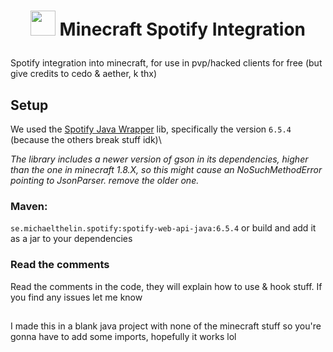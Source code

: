 # <p align="center"><img src="https://aetherclient.com/images/gato.png" width="40"> Minecraft Spotify Integration</p>

Spotify integration into minecraft, for use in pvp/hacked clients for free
(but give credits to cedo & aether, k thx)

## Setup
We used the [Spotify Java Wrapper](https://github.com/spotify-web-api-java/spotify-web-api-java) lib, specifically the version 
`6.5.4` (because the others break stuff idk)\

*The library includes a newer version of gson in its dependencies, higher than the one in minecraft 1.8.X, so this might cause an NoSuchMethodError pointing to JsonParser. remove the older one.*
### Maven:
`se.michaelthelin.spotify:spotify-web-api-java:6.5.4`
or build and add it as a jar to your dependencies
### Read the comments
Read the comments in the code, they will explain how to use & hook stuff.
If you find any issues let me know

##
I made this in a blank java project with none of the minecraft stuff so you're gonna have to add some imports, hopefully it works lol
